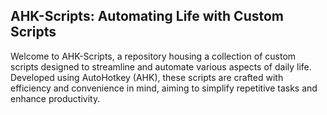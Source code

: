 ## AHK-Scripts: Automating Life with Custom Scripts

Welcome to AHK-Scripts, a repository housing a collection of custom scripts designed to streamline and automate various aspects of daily life.
Developed using AutoHotkey (AHK), these scripts are crafted with efficiency and convenience in mind, aiming to simplify repetitive tasks and enhance productivity.
